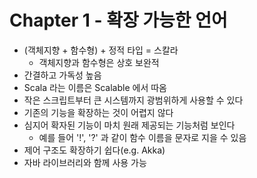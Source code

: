 # Chapter 1 - 확장 가능한 언어

* (객체지향 + 함수형) + 정적 타입 = 스칼라
  * 객체지향과 함수형은 상호 보완적
* 간결하고 가독성 높음
* Scala 라는 이름은 Scalable 에서 따옴
* 작은 스크립트부터 큰 시스템까지 광범위하게 사용할 수 있다
* 기존의 기능을 확장하는 것이 어렵지 않다
* 심지어 확자된 기능이 마치 원래 제공되는 기능처럼 보인다
  * 예를 들어 '!', '?' 과 같이 함수 이름을 문자로 지을 수 있음
* 제어 구조도 확장하기 쉽다(e.g. Akka)
* 자바 라이브러리와 함께 사용 가능
